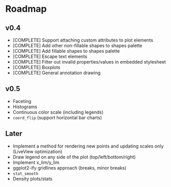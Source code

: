 # Roadmap

## v0.4
* [COMPLETE] Support attaching custom attributes to plot elements
* [COMPLETE] Add other non-fillable shapes to shapes palette
* [COMPLETE] Add fillable shapes to shapes palette
* [COMPLETE] Escape text elements
* [COMPLETE] Filter out invalid properties/values in embedded stylesheet
* [COMPLETE] Boxplots
* [COMPLETE] General annotation drawing

## v0.5
* Faceting
* Histograms
* Continuous color scale (including legends)
* `coord_flip` (support horizontal bar charts)

## Later 
* Implement a method for rendering new points and updating scales only (LiveView optimization)
* Draw legend on any side of the plot (top/left/bottom/right)
* Implement x_lim/y_lim
* ggplot2-ify gridlines approach (breaks, minor breaks)
* `stat_smooth`
* Density plots/stats